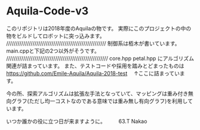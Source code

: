 # Aquila-Code-v3
このリポジトリは2018年度のAquilaの物です。
実際にこのプロジェクトの中の物をビルドしてロボットに突っ込みます。
/////////////////////////////////////////////////////
制御系は栢木が書いています。
main.cppと下記の2つ以外がそうです。
//////////////////////////////////////////////////////
core.hpp
petal.hpp        にアルゴリズム関連が詰まっています。
また、テストコードや採用を踏みとどまったものは
https://github.com/Emile-Aquila/Aquila-2018-test
　↑ここに詰まっています。

今の所、探索アルゴリズムは拡張左手法となっていて、マッピングは重み付き無向グラフ(ただし均一コストなのである意味では重み無し有向グラフ)を利用しています。

いつか誰かの役に立つ日が来ますように。　　　63.T Nakao

